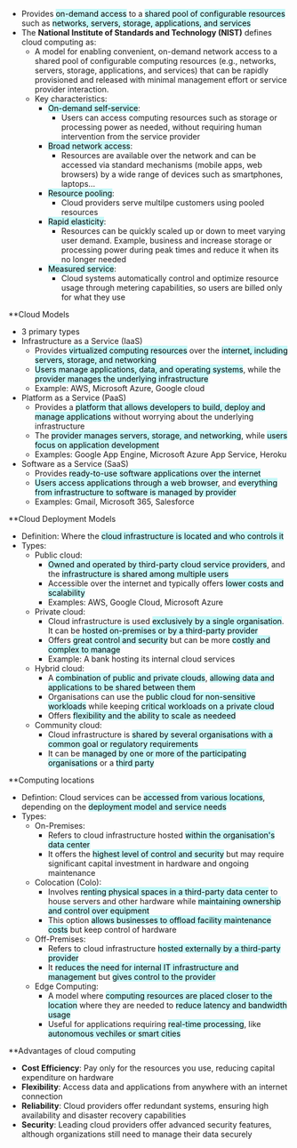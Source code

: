 - Provides <mark style="background: #ABF7F7A6;">on-demand access</mark> to a <mark style="background: #ABF7F7A6;">shared pool of configurable resources</mark> such as <mark style="background: #ABF7F7A6;">networks, servers, storage, applications, and services</mark>
- The **National Institute of Standards and Technology (NIST)** defines cloud computing as:  
	- A model for enabling convenient, on-demand network access to a shared pool of configurable computing resources (e.g., networks, servers, storage, applications, and services) that can be rapidly provisioned and released with minimal management effort or service provider interaction.
	- Key characteristics:
		- <mark style="background: #ABF7F7A6;">On-demand self-service</mark>:
			- Users can access computing resources such as storage or processing power as needed, without requiring human intervention from the service provider
		- <mark style="background: #ABF7F7A6;">Broad network access</mark>:
			- Resources are available over the network and can be accessed via standard mechanisms (mobile apps, web browsers) by a wide range of devices such as smartphones, laptops...
		- <mark style="background: #ABF7F7A6;">Resource pooling</mark>:
			- Cloud providers serve multilpe customers using pooled resources
		- <mark style="background: #ABF7F7A6;">Rapid elasticity</mark>:
			- Resources can be quickly scaled up or down to meet varying user demand. Example, business and increase storage or processing power during peak times and reduce it when its no longer needed
		- <mark style="background: #ABF7F7A6;">Measured service</mark>:
			- Cloud systems automatically control and optimize resource usage through metering capabilities, so users are billed only for what they use

**Cloud Models
- 3 primary types
- Infrastructure as a Service (IaaS)
	- Provides <mark style="background: #ABF7F7A6;">virtualized computing resources</mark> over the <mark style="background: #ABF7F7A6;">internet, including servers, storage, and networking</mark>
	- <mark style="background: #ABF7F7A6;">Users manage applications, data, and operating systems</mark>, while the <mark style="background: #ABF7F7A6;">provider manages the underlying infrastructure</mark>
	- Example: AWS, Microsoft Azure, Google cloud
- Platform as a Service (PaaS)
	- Provides a <mark style="background: #ABF7F7A6;">platform that allows developers to build, deploy and manage applications</mark> without worrying about the underlying infrastructure
	- The <mark style="background: #ABF7F7A6;">provider manages servers, storage, and networking</mark>, while <mark style="background: #ABF7F7A6;">users focus on application development</mark>
	- Examples: Google App Engine, Microsoft Azure App Service, Heroku
- Software as a Service (SaaS)
	- Provides <mark style="background: #ABF7F7A6;">ready-to-use software applications over the internet</mark>
	- <mark style="background: #ABF7F7A6;">Users access applications through a web browser</mark>, and <mark style="background: #ABF7F7A6;">everything from infrastructure to software is managed by provider</mark>
	- Examples: Gmail, Microsoft 365, Salesforce

**Cloud Deployment Models
- Definition: Where the <mark style="background: #ABF7F7A6;">cloud infrastructure is located and who controls it</mark>
- Types:
	- Public cloud:
		- <mark style="background: #ABF7F7A6;">Owned and operated by third-party cloud service providers</mark>, and the <mark style="background: #ABF7F7A6;">infrastructure is shared among multiple users</mark>
		- Accessible over the internet and typically offers <mark style="background: #ABF7F7A6;">lower costs and scalability</mark>
		- Examples: AWS, Google Cloud, Microsoft Azure
	- Private cloud:
		- Cloud infrastructure is used <mark style="background: #ABF7F7A6;">exclusively by a single organisation</mark>. It can be <mark style="background: #ABF7F7A6;">hosted on-premises or by a third-party provider</mark>
		- Offers <mark style="background: #ABF7F7A6;">great control and security</mark> but can be more <mark style="background: #ABF7F7A6;">costly and complex to manage</mark>
		- Example: A bank hosting its internal cloud services
	- Hybrid cloud:
		- A <mark style="background: #ABF7F7A6;">combination of public and private clouds</mark>, <mark style="background: #ABF7F7A6;">allowing data and applications to be shared between them</mark>
		- Organisations can use the <mark style="background: #ABF7F7A6;">public cloud for non-sensitive workloads</mark> while keeping <mark style="background: #ABF7F7A6;">critical workloads on a private cloud</mark>
		- Offers <mark style="background: #ABF7F7A6;">flexibility and the ability to scale as needeed</mark>
	- Community cloud:
		- Cloud infrastructure is <mark style="background: #ABF7F7A6;">shared by several organisations with a common goal or regulatory requirements</mark>
		- It can be <mark style="background: #ABF7F7A6;">managed by one or more of the participating organisations</mark> or a <mark style="background: #ABF7F7A6;">third party</mark>

**Computing locations
- Defintion: Cloud services can be <mark style="background: #ABF7F7A6;">accessed from various locations</mark>, depending on the <mark style="background: #ABF7F7A6;">deployment model and service needs</mark>
- Types:
	- On-Premises:
		- Refers to cloud infrastructure hosted <mark style="background: #ABF7F7A6;">within the organisation's data center</mark>
		- It offers the <mark style="background: #ABF7F7A6;">highest level of control and security</mark> but may require significant capital investment in hardware and ongoing maintenance
	- Colocation (Colo):
		- Involves <mark style="background: #ABF7F7A6;">renting physical spaces in a third-party data center</mark> to house servers and other hardware while <mark style="background: #ABF7F7A6;">maintaining ownership and control over equipment</mark>
		- This option <mark style="background: #ABF7F7A6;">allows businesses to offload facility maintenance costs</mark> but keep control of hardware
	- Off-Premises:
		- Refers to cloud infrastructure <mark style="background: #ABF7F7A6;">hosted externally by a third-party provider</mark>
		- It <mark style="background: #ABF7F7A6;">reduces the need for internal IT infrastructure and management</mark> but <mark style="background: #ABF7F7A6;">gives control to the provider</mark>
	- Edge Computing:
		- A model where <mark style="background: #ABF7F7A6;">computing resources are placed closer to the location</mark> where they are needed to <mark style="background: #ABF7F7A6;">reduce latency and bandwidth usage</mark>
		- Useful for applications requiring <mark style="background: #ABF7F7A6;">real-time processing</mark>, like <mark style="background: #ABF7F7A6;">autonomous vechiles or smart cities</mark>

**Advantages of cloud computing
- **Cost Efficiency**: Pay only for the resources you use, reducing capital expenditure on hardware
- **Flexibility**: Access data and applications from anywhere with an internet connection
- **Reliability**: Cloud providers offer redundant systems, ensuring high availability and disaster recovery capabilities
- **Security**: Leading cloud providers offer advanced security features, although organizations still need to manage their data securely
